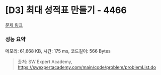 # [D3] 최대 성적표 만들기 - 4466 

[문제 링크](https://swexpertacademy.com/main/code/problem/problemDetail.do?contestProbId=AWOUfCJ6qVMDFAWg) 

### 성능 요약

메모리: 61,668 KB, 시간: 175 ms, 코드길이: 566 Bytes



> 출처: SW Expert Academy, https://swexpertacademy.com/main/code/problem/problemList.do